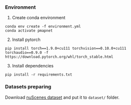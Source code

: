 ### Environment

1. Create conda environment
```
conda env create -f environment.yml
conda activate pmapnet
```
2. Install pytorch
```
pip install torch==1.9.0+cu111 torchvision==0.10.0+cu111 torchaudio==0.9.0 -f https://download.pytorch.org/whl/torch_stable.html

```
3. Install dependencies
```
pip install -r requirements.txt
```

### Datasets preparing
Download  [nuScenes dataset](https://www.nuscenes.org/) and put it to `dataset/` folder.